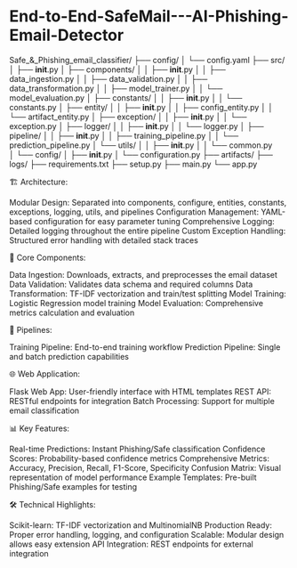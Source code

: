 # End-to-End-SafeMail---AI-Phishing-Email-Detector

Safe_&_Phishing_email_classifier/
├── config/
│   └── config.yaml
├── src/
│   ├── __init__.py
│   ├── components/
│   │   ├── __init__.py
│   │   ├── data_ingestion.py
│   │   ├── data_validation.py
│   │   ├── data_transformation.py
│   │   ├── model_trainer.py
│   │   └── model_evaluation.py
│   ├── constants/
│   │   ├── __init__.py
│   │   └── constants.py
│   ├── entity/
│   │   ├── __init__.py
│   │   ├── config_entity.py
│   │   └── artifact_entity.py
│   ├── exception/
│   │   ├── __init__.py
│   │   └── exception.py
│   ├── logger/
│   │   ├── __init__.py
│   │   └── logger.py
│   ├── pipeline/
│   │   ├── __init__.py
│   │   ├── training_pipeline.py
│   │   └── prediction_pipeline.py
│   └── utils/
│   │   ├── __init__.py
│   │   └── common.py   
│   └── config/
│       ├── __init__.py
│       └── configuration.py
├── artifacts/
├── logs/
├── requirements.txt
├── setup.py
├── main.py
└── app.py


🏗️ Architecture:

Modular Design: Separated into components, configure, entities, constants, exceptions, logging,  utils, and pipelines
Configuration Management: YAML-based configuration for easy parameter tuning
Comprehensive Logging: Detailed logging throughout the entire pipeline
Custom Exception Handling: Structured error handling with detailed stack traces

🔧 Core Components:

Data Ingestion: Downloads, extracts, and preprocesses the email dataset
Data Validation: Validates data schema and required columns
Data Transformation: TF-IDF vectorization and train/test splitting
Model Training: Logistic Regression model training
Model Evaluation: Comprehensive metrics calculation and evaluation

🚀 Pipelines:

Training Pipeline: End-to-end training workflow
Prediction Pipeline: Single and batch prediction capabilities

🌐 Web Application:

Flask Web App: User-friendly interface with HTML templates
REST API: RESTful endpoints for integration
Batch Processing: Support for multiple email classification

📊 Key Features:

Real-time Predictions: Instant Phishing/Safe classification
Confidence Scores: Probability-based confidence metrics
Comprehensive Metrics: Accuracy, Precision, Recall, F1-Score, Specificity
Confusion Matrix: Visual representation of model performance
Example Templates: Pre-built Phishing/Safe examples for testing

🛠️ Technical Highlights:

Scikit-learn: TF-IDF vectorization and MultinomialNB
Production Ready: Proper error handling, logging, and configuration
Scalable: Modular design allows easy extension
API Integration: REST endpoints for external integration

